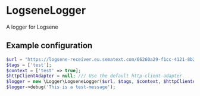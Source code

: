 # LogseneLogger
A logger for Logsene

## Example configuration

```php
$url = "https://logsene-receiver.eu.sematext.com/66260a29-f1cc-4121-8b24-058587ba0a80/test/";
$tags = ['test'];
$context = ['test' => true];
$httpClientAdapter = null; /// Use the default http-client-adapter
$logger = new \Logger\LogseneLogger($url, $tags, $context, $httpClientAdapter);
$logger->debug('This is a test-message');
```
